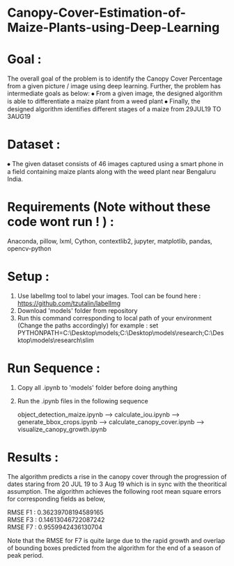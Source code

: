 # Canopy-Cover-Estimation-of-Maize-Plants-using-Deep-Learning

# Goal : 
The overall goal of the problem is to identify the Canopy Cover Percentage from a given picture / image using deep learning. Further, the problem has intermediate goals as below:
⦁	From a given image, the designed algorithm is able to differentiate a maize plant from a weed plant
⦁	Finally, the designed algorithm identifies different stages of a maize from 29JUL19 TO 3AUG19

# Dataset :
⦁	The given dataset consists of 46 images captured using a smart phone in a field containing maize plants along with the weed plant near Bengaluru India.

# Requirements (Note without these code wont run ! ) :

Anaconda, pillow, lxml, Cython, contextlib2, jupyter, matplotlib, pandas, opencv-python

# Setup : 

1. Use labelImg tool to label your images. Tool can be found here : https://github.com/tzutalin/labelImg
2. Download 'models' folder from repository
3. Run this command corresponding to local path of your environment (Change the paths accordingly)
for example : set PYTHONPATH=C:\Desktop\models;C:\Desktop\models\research;C:\Desktop\models\research\slim

# Run Sequence :
1. Copy all .ipynb to 'models' folder before doing anything
2. Run the .ipynb files in the following sequence 

   object_detection_maize.ipynb --> calculate_iou.ipynb --> generate_bbox_crops.ipynb --> calculate_canopy_cover.ipynb -->           visualize_canopy_growth.ipynb

# Results : 
The algorithm predicts a rise in the canopy cover through the progression of dates staring from 20 JUL 19 to 3 Aug 19 which is in sync with the theoritical assumption. The algorithm achieves the following root mean square errors for corresponding fields as below, 

RMSE F1 : 0.36239708194589165  
RMSE F3 : 0.14613046722087242  
RMSE F7 : 0.9559942436130704  

Note that the RMSE for F7 is quite large due to the rapid growth and overlap of bounding boxes predicted from the algorithm for the end of a season of peak period.
  
